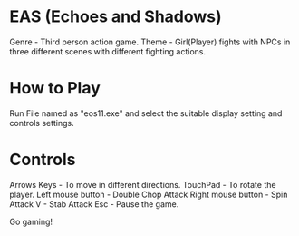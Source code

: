 # EAS (Echoes and Shadows)
Genre - Third person action game.
Theme - Girl(Player) fights with NPCs in three different scenes with different fighting actions.

# How to Play
Run File named as "eos11.exe" and select the suitable display setting and controls settings.

# Controls
Arrows Keys - To move in different directions.
TouchPad - To rotate the player.
Left mouse button - Double Chop Attack
Right mouse button - Spin Attack
V - Stab Attack
Esc - Pause the game.

Go gaming!
